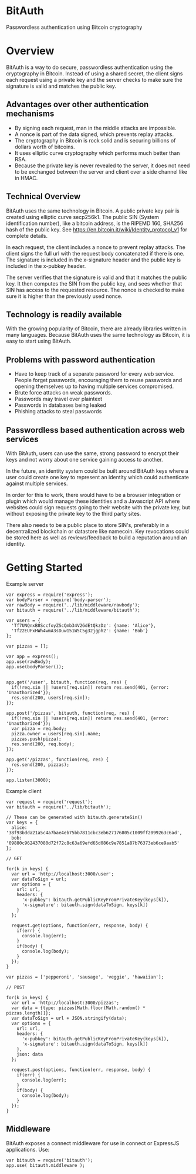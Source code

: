 BitAuth
=======

Passwordless authentication using Bitcoin cryptography

# Overview

BitAuth is a way to do secure, passwordless authentication using the cryptography
in Bitcoin. Instead of using a shared secret, the client signs each request using
a private key and the server checks to make sure the signature is valid and matches
the public key.

## Advantages over other authentication mechanisms

* By signing each request, man in the middle attacks are impossible.
* A nonce is part of the data signed, which prevents replay attacks.
* The cryptography in Bitcoin is rock solid and is securing billions
 of dollars worth of bitcoins.
* It uses elliptic curve cryptography which performs much better than RSA.
* Because the private key is never revealed to the server, it does
not need to be exchanged between the server and client over a side channel like
in HMAC.

## Technical Overview
BitAuth uses the same technology in Bitcoin. A public private key pair is created
using elliptic curve secp256k1. The public SIN (System identification number), 
like a bitcoin address, is the RIPEMD 160, SHA256 hash of the public key. 
See https://en.bitcoin.it/wiki/Identity_protocol_v1 for complete details.

In each request, the client includes a nonce to prevent replay attacks. The client
signs the full url with the request body concatenated if there is one. The signature 
is included in the x-signature header and the public key is included in the 
x-pubkey header.

The server verifies that the signature is valid and that it matches the public key.
It then computes the SIN from the public key, and sees whether that SIN has access
to the requested resource. The nonce is checked to make sure it is higher than 
the previously used nonce.

## Technology is readily available

With the growing popularity of Bitcoin, there are already libraries written in
many languages. Because BitAuth uses the same technology as Bitcoin, it is easy
to start using BitAuth.


## Problems with password authentication

* Have to keep track of a separate password for every web service. People forget
passwords, encouraging them to reuse passwords and opening themselves up to 
having multiple services compromised.
* Brute force attacks on weak passwords.
* Passwords may travel over plaintext
* Passwords in databases being leaked
* Phishing attacks to steal passwords

## Passwordless based authentication across web services

With BitAuth, users can use the same, strong password to encrypt their keys and
not worry about one service gaining access to another.

In the future, an identity system could be built around BitAuth keys where a user
could create one key to represent an identity which could authenticate against
multiple services. 

In order for this to work, there would have to be a browser 
integration or plugin which would manage these identities and a Javascript API 
where websites could sign requests going to their website with the private key, 
but without exposing the private key to the third party sites.

There also needs to be a public place to store SIN's, preferably in
a decentralized blockchain or datastore like namecoin. Key revocations could 
be stored here as well as reviews/feedback to build a reputation around an 
identity.

# Getting Started

Example server

```
var express = require('express');
var bodyParser = require('body-parser');
var rawBody = require('../lib/middleware/rawbody');
var bitauth = require('../lib/middleware/bitauth');

var users = {
  'Tf7UNQnxB8SccfoyZScQmb34V2GdEtQkzDz': {name: 'Alice'},
  'Tf22EUFxHWh4wmA3sDuw151W5C5g32jgph2': {name: 'Bob'}
};

var pizzas = [];

var app = express();
app.use(rawBody);
app.use(bodyParser());


app.get('/user', bitauth, function(req, res) {
  if(!req.sin || !users[req.sin]) return res.send(401, {error: 'Unauthorized'});
  res.send(200, users[req.sin]);
});

app.post('/pizzas', bitauth, function(req, res) {
  if(!req.sin || !users[req.sin]) return res.send(401, {error: 'Unauthorized'});
  var pizza = req.body;
  pizza.owner = users[req.sin].name;
  pizzas.push(pizza);
  res.send(200, req.body);
});

app.get('/pizzas', function(req, res) {
  res.send(200, pizzas);
});

app.listen(3000);
```

Example client

```
var request = require('request');
var bitauth = require('../lib/bitauth');

// These can be generated with bitauth.generateSin()
var keys = {
  alice: '38f93bdda21a5c4a7bae4eb75bb7811cbc3eb627176805c1009ff2099263c6ad',
  bob: '09880c962437080d72f72c8c63a69efd65d086c9e7851a87b76373eb6ce9aab5'
};

// GET

for(k in keys) {
  var url = 'http://localhost:3000/user';
  var dataToSign = url;
  var options = {
    url: url,
    headers: {
      'x-pubkey': bitauth.getPublicKeyFromPrivateKey(keys[k]),
      'x-signature': bitauth.sign(dataToSign, keys[k])
    }
  };

  request.get(options, function(err, response, body) {
    if(err) {
      console.log(err);
    }
    if(body) {
      console.log(body);
    }
  });
}

var pizzas = ['pepperoni', 'sausage', 'veggie', 'hawaiian'];

// POST

for(k in keys) {
  var url = 'http://localhost:3000/pizzas';
  var data = {type: pizzas[Math.floor(Math.random() * pizzas.length)]};
  var dataToSign = url + JSON.stringify(data);
  var options = {
    url: url,
    headers: {
      'x-pubkey': bitauth.getPublicKeyFromPrivateKey(keys[k]),
      'x-signature': bitauth.sign(dataToSign, keys[k])
    },
    json: data
  };

  request.post(options, function(err, response, body) {
    if(err) {
      console.log(err);
    }
    if(body) {
      console.log(body);
    }    
  });
}

```

## Middleware
BitAuth exposes a connect middleware for use in connect or ExpressJS applications.  Use:
```
var bitauth = require('bitauth');
app.use( bitauth.middleware );
```
